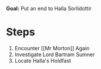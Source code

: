 **Goal:** Put an end to Halla Sorlidottir

# Steps
1. Encounter [[Mr Morton]] Again
2. Investigate Lord Bartram Sumner
3. Locate Halla's Holdfast